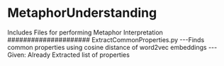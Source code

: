 # MetaphorUnderstanding

Includes Files for performing Metaphor Interpretation
#####################
ExtractCommonProperties.py 
---Finds common properties using cosine distance of word2vec embeddings
---Given: Already Extracted list of properties
